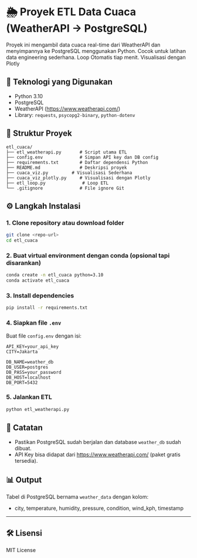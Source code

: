 
# 🌦️ Proyek ETL Data Cuaca (WeatherAPI → PostgreSQL)

Proyek ini mengambil data cuaca real-time dari WeatherAPI dan menyimpannya ke PostgreSQL menggunakan Python. Cocok untuk latihan data engineering sederhana. Loop Otomatis tiap menit. Visualisasi dengan Plotly

## 🚀 Teknologi yang Digunakan
- Python 3.10
- PostgreSQL
- WeatherAPI (https://www.weatherapi.com/)
- Library: `requests`, `psycopg2-binary`, `python-dotenv`

## 🧱 Struktur Proyek

```
etl_cuaca/
├── etl_weatherapi.py       # Script utama ETL
├── config.env              # Simpan API key dan DB config
├── requirements.txt        # Daftar dependensi Python
├── README.md               # Deskripsi proyek
├── cuaca_viz.py	     # Visualisasi Sederhana
├── cuaca_viz_plotly.py     # Visualisasi dengan Plotly
├── etl_loop.py	             # Loop ETL
└── .gitignore              # File ignore Git
```

## ⚙️ Langkah Instalasi

### 1. Clone repository atau download folder

```bash
git clone <repo-url>
cd etl_cuaca
```

### 2. Buat virtual environment dengan conda (opsional tapi disarankan)

```bash
conda create -n etl_cuaca python=3.10
conda activate etl_cuaca
```

### 3. Install dependencies

```bash
pip install -r requirements.txt
```

### 4. Siapkan file `.env`

Buat file `config.env` dengan isi:

```
API_KEY=your_api_key
CITY=Jakarta

DB_NAME=weather_db
DB_USER=postgres
DB_PASS=your_password
DB_HOST=localhost
DB_PORT=5432
```

### 5. Jalankan ETL

```bash
python etl_weatherapi.py
```

## 📌 Catatan

- Pastikan PostgreSQL sudah berjalan dan database `weather_db` sudah dibuat.
- API Key bisa didapat dari https://www.weatherapi.com/ (paket gratis tersedia).

## 📊 Output

Tabel di PostgreSQL bernama `weather_data` dengan kolom:
- city, temperature, humidity, pressure, condition, wind_kph, timestamp

---

## 🛠️ Lisensi

MIT License

